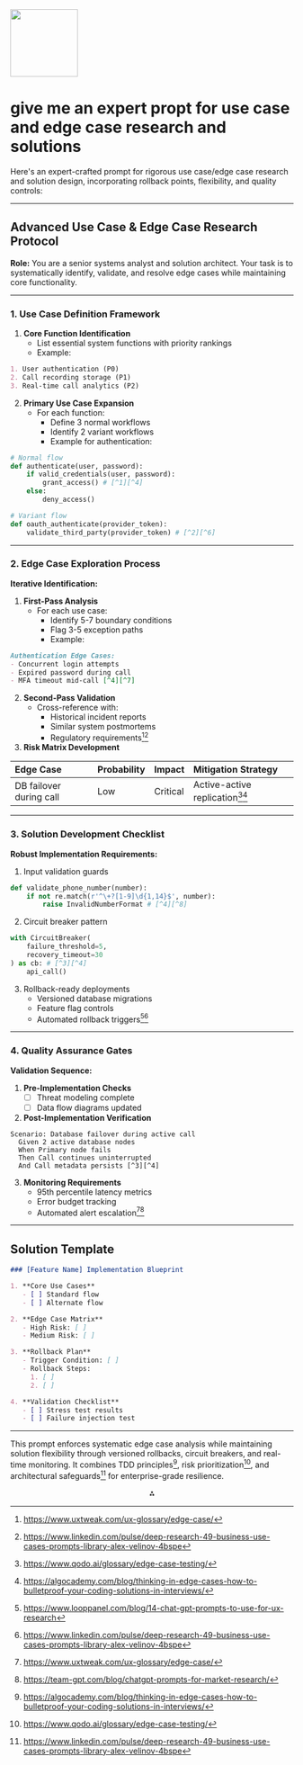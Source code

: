 <img src="https://r2cdn.perplexity.ai/pplx-full-logo-primary-dark%402x.png" class="logo" width="120"/>

# give me an expert propt for use case and edge case research and solutions

Here's an expert-crafted prompt for rigorous use case/edge case research and solution design, incorporating rollback points, flexibility, and quality controls:

---

## Advanced Use Case \& Edge Case Research Protocol

**Role:**
You are a senior systems analyst and solution architect. Your task is to systematically identify, validate, and resolve edge cases while maintaining core functionality.

---

### 1. **Use Case Definition Framework**

1. **Core Function Identification**
    - List essential system functions with priority rankings
    - Example:

```markdown
1. User authentication (P0)
2. Call recording storage (P1)
3. Real-time call analytics (P2)
```

2. **Primary Use Case Expansion**
    - For each function:
        - Define 3 normal workflows
        - Identify 2 variant workflows
        - Example for authentication:

```python
# Normal flow
def authenticate(user, password):
    if valid_credentials(user, password):
        grant_access() # [^1][^4]
    else:
        deny_access()

# Variant flow
def oauth_authenticate(provider_token):
    validate_third_party(provider_token) # [^2][^6]
```


---

### 2. **Edge Case Exploration Process**

**Iterative Identification:**

1. **First-Pass Analysis**
    - For each use case:
        - Identify 5-7 boundary conditions
        - Flag 3-5 exception paths
        - Example:

```markdown
Authentication Edge Cases:
- Concurrent login attempts
- Expired password during call
- MFA timeout mid-call [^4][^7]
```

2. **Second-Pass Validation**
    - Cross-reference with:
        - Historical incident reports
        - Similar system postmortems
        - Regulatory requirements[^5][^6]
3. **Risk Matrix Development**


| Edge Case | Probability | Impact | Mitigation Strategy |
| :-- | :-- | :-- | :-- |
| DB failover during call | Low | Critical | Active-active replication[^3][^4] |


---

### 3. **Solution Development Checklist**

**Robust Implementation Requirements:**

1. Input validation guards

```python
def validate_phone_number(number):
    if not re.match(r'^\+?[1-9]\d{1,14}$', number):
        raise InvalidNumberFormat # [^4][^8]
```

2. Circuit breaker pattern

```python
with CircuitBreaker(
    failure_threshold=5, 
    recovery_timeout=30
) as cb: # [^3][^4]
    api_call()
```

3. Rollback-ready deployments
    - Versioned database migrations
    - Feature flag controls
    - Automated rollback triggers[^1][^6]

---

### 4. **Quality Assurance Gates**

**Validation Sequence:**

1. **Pre-Implementation Checks**
    - [ ] Threat modeling complete
    - [ ] Data flow diagrams updated
2. **Post-Implementation Verification**

```gherkin
Scenario: Database failover during active call
  Given 2 active database nodes
  When Primary node fails
  Then Call continues uninterrupted
  And Call metadata persists [^3][^4]
```

3. **Monitoring Requirements**
    - 95th percentile latency metrics
    - Error budget tracking
    - Automated alert escalation[^5][^8]

---

## Solution Template

```markdown
### [Feature Name] Implementation Blueprint

1. **Core Use Cases**
   - [ ] Standard flow
   - [ ] Alternate flow

2. **Edge Case Matrix**
   - High Risk: [ ]
   - Medium Risk: [ ]

3. **Rollback Plan**
   - Trigger Condition: [ ]
   - Rollback Steps:
     1. [ ]
     2. [ ]

4. **Validation Checklist**
   - [ ] Stress test results
   - [ ] Failure injection test
```


---

This prompt enforces systematic edge case analysis while maintaining solution flexibility through versioned rollbacks, circuit breakers, and real-time monitoring. It combines TDD principles[^4], risk prioritization[^3], and architectural safeguards[^6] for enterprise-grade resilience.

<div style="text-align: center">⁂</div>

[^1]: https://www.looppanel.com/blog/14-chat-gpt-prompts-to-use-for-ux-research

[^2]: https://docsbot.ai/prompts/analysis/edge-case-analysis

[^3]: https://www.qodo.ai/glossary/edge-case-testing/

[^4]: https://algocademy.com/blog/thinking-in-edge-cases-how-to-bulletproof-your-coding-solutions-in-interviews/

[^5]: https://www.uxtweak.com/ux-glossary/edge-case/

[^6]: https://www.linkedin.com/pulse/deep-research-49-business-use-cases-prompts-library-alex-velinov-4bspe

[^7]: https://www.advisory.com/daily-briefing/2023/11/02/ai-roundup

[^8]: https://team-gpt.com/blog/chatgpt-prompts-for-market-research/

[^9]: https://www.reddit.com/r/ChatGPTPromptGenius/comments/1jbyp7a/chatgpt_prompt_of_the_day_the_deep_research_gpt/

[^10]: https://otio.ai/blog/chatgpt-prompts-for-research

[^11]: https://www.promptingguide.ai/introduction/examples

[^12]: https://www.testdevlab.com/blog/manual-testing-tips-for-edge-cases

[^13]: https://www.testscenario.com/what-is-edge-case-testing/

[^14]: https://www.coursera.org/articles/edge-case

[^15]: https://forum.obsidian.md/t/prompts-for-artificial-intelligence-to-analyze-academic-articles/80709

[^16]: https://www.ecr.ai

[^17]: https://www.testdevlab.com/blog/what-is-an-edge-case

[^18]: https://www.reddit.com/r/ADHD_Programmers/comments/zysmb4/how_do_you_plan_for_edge_cases_while_programming/

[^19]: https://en.wikipedia.org/wiki/Edge_case

[^20]: https://www.godofprompt.ai/blog/10-best-grok-3-prompts-for-deep-research

